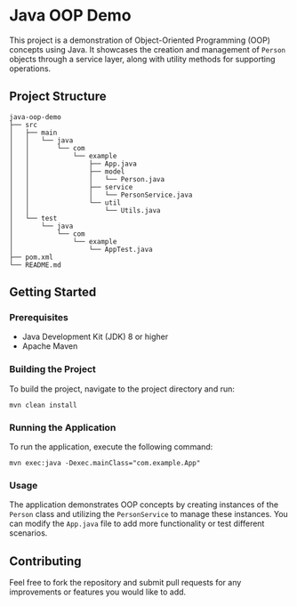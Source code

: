 # Java OOP Demo

This project is a demonstration of Object-Oriented Programming (OOP) concepts using Java. It showcases the creation and management of `Person` objects through a service layer, along with utility methods for supporting operations.

## Project Structure

```
java-oop-demo
├── src
│   ├── main
│   │   └── java
│   │       └── com
│   │           └── example
│   │               ├── App.java
│   │               ├── model
│   │               │   └── Person.java
│   │               ├── service
│   │               │   └── PersonService.java
│   │               └── util
│   │                   └── Utils.java
│   └── test
│       └── java
│           └── com
│               └── example
│                   └── AppTest.java
├── pom.xml
└── README.md
```

## Getting Started

### Prerequisites

- Java Development Kit (JDK) 8 or higher
- Apache Maven

### Building the Project

To build the project, navigate to the project directory and run:

```
mvn clean install
```

### Running the Application

To run the application, execute the following command:

```
mvn exec:java -Dexec.mainClass="com.example.App"
```

### Usage

The application demonstrates OOP concepts by creating instances of the `Person` class and utilizing the `PersonService` to manage these instances. You can modify the `App.java` file to add more functionality or test different scenarios.

## Contributing

Feel free to fork the repository and submit pull requests for any improvements or features you would like to add.